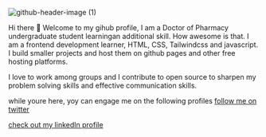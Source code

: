 ![github-header-image (1)](https://user-images.githubusercontent.com/115081269/210286600-f8f152e7-4018-4467-a98c-56f488454919.png)


Hi there 👋
Welcome to my gihub profile, I am a Doctor of Pharmacy undergraduate student learningan additional skill. How awesome is that.
I am a frontend development learner, HTML, CSS, Tailwindcss and javascript. I build smaller projects and host them on github pages and other free hosting platforms.

I love to work among groups and I contribute to open source to sharpen my problem solving skills and effective communication skills.

while youre here, yoy can engage me on the following profiles
[follow me on twitter](https://twitter.com/drabdrahaman_)

[check out my linkedIn profile](https://www.linkedin.com/in/drabdrahaman)
